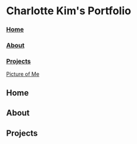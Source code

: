 # Charlotte Kim's Portfolio
### [Home](#home)  
### [About](#about)
### [Projects](#projects)
[Picture of Me](https://github.com/CharlotteKim123/Teaching-Website/blob/main/PictureOfMe.png)
## Home
## About
## Projects

